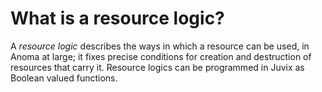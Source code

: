 # What is a resource logic?

A _resource logic_ describes the ways in which a resource can be used, in Anoma at large; it fixes precise conditions for creation and destruction of resources that carry it. Resource logics can be programmed in Juvix as Boolean valued functions.
